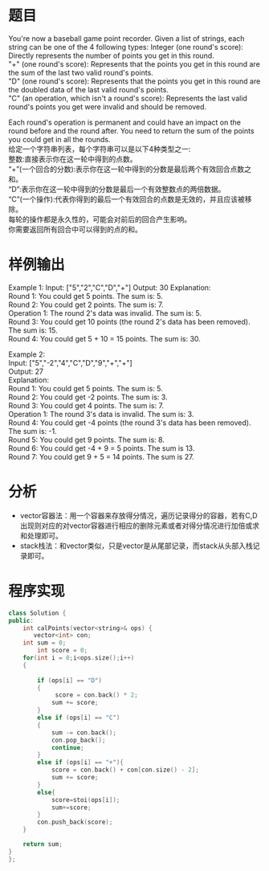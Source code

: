 # 题目
You're now a baseball game point recorder. 
Given a list of strings, each string can be one of the 4 following types: 
Integer (one round's score): Directly represents the number of points you get in this round.\
"+" (one round's score): Represents that the points you get in this round are the sum of the last two valid round's points.\
"D" (one round's score): Represents that the points you get in this round are the doubled data of the last valid round's points.\
"C" (an operation, which isn't a round's score): Represents the last valid round's points you get were invalid and should be removed.

Each round's operation is permanent and could have an impact on the round before and the round after. 
You need to return the sum of the points you could get in all the rounds.\
给定一个字符串列表，每个字符串可以是以下4种类型之一:\
整数:直接表示你在这一轮中得到的点数。\
“+”(一个回合的分数):表示你在这一轮中得到的分数是最后两个有效回合点数之和。\
“D”:表示你在这一轮中得到的分数是最后一个有效整数点的两倍数据。\
“C”(一个操作):代表你得到的最后一个有效回合的点数是无效的，并且应该被移除。\
每轮的操作都是永久性的，可能会对前后的回合产生影响。\
你需要返回所有回合中可以得到的点的和。
# 样例输出
Example 1:
Input: ["5","2","C","D","+"]
Output: 30
Explanation: \
Round 1: You could get 5 points. The sum is: 5.\
Round 2: You could get 2 points. The sum is: 7.\
Operation 1: The round 2's data was invalid. The sum is: 5.  \
Round 3: You could get 10 points (the round 2's data has been removed). The sum is: 15.\
Round 4: You could get 5 + 10 = 15 points. The sum is: 30.

Example 2:\
Input: ["5","-2","4","C","D","9","+","+"]\
Output: 27\
Explanation: \
Round 1: You could get 5 points. The sum is: 5.\
Round 2: You could get -2 points. The sum is: 3.\
Round 3: You could get 4 points. The sum is: 7.\
Operation 1: The round 3's data is invalid. The sum is: 3.  \
Round 4: You could get -4 points (the round 3's data has been removed). The sum is: -1.\
Round 5: You could get 9 points. The sum is: 8.\
Round 6: You could get -4 + 9 = 5 points. The sum is 13.\
Round 7: You could get 9 + 5 = 14 points. The sum is 27.
# 分析
* vector容器法：用一个容器来存放得分情况，遍历记录得分的容器，若有C,D出现则对应的对vector容器进行相应的删除元素或者对得分情况进行加倍或求和处理即可。
* stack栈法：和vector类似，只是vector是从尾部记录，而stack从头部入栈记录即可。
# 程序实现
```cpp
class Solution {
public:
    int calPoints(vector<string>& ops) {
       vector<int> con;
    int sum = 0;
        int score = 0;
    for(int i = 0;i<ops.size();i++)
    {
        
        if (ops[i] == "D")
        {
             score = con.back() * 2;
            sum += score;
        }
        else if (ops[i] == "C")
        {
            sum -= con.back();
            con.pop_back();
            continue;
        }
        else if (ops[i] == "+"){
            score = con.back() + con[con.size() - 2];
            sum += score;
        }
        else{
            score=stoi(ops[i]);
            sum+=score;
        }
        con.push_back(score);
    }

    return sum;
}
};